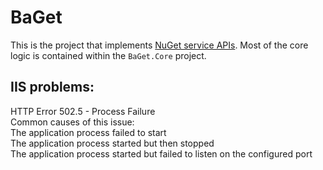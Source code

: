 # BaGet

This is the project that implements [NuGet service APIs](https://docs.microsoft.com/en-us/nuget/api/overview).
Most of the core logic is contained within the `BaGet.Core` project.

## IIS problems:

HTTP Error 502.5 - Process Failure   
Common causes of this issue:   
The application process failed to start  
The application process started but then stopped  
The application process started but failed to listen on the configured port
